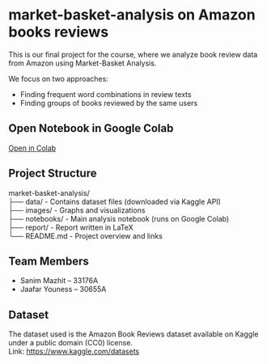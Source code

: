 # market-basket-analysis on Amazon books reviews

This is our final project for the course, where we analyze book review data from Amazon using Market-Basket Analysis.

We focus on two approaches:
- Finding frequent word combinations in review texts
- Finding groups of books reviewed by the same users

## Open Notebook in Google Colab

[Open in Colab](https://colab.research.google.com/github/sanimmazhit/market-basket-analysis/blob/main/notebooks/analysis.ipynb
)

## Project Structure

market-basket-analysis/  
├── data/             - Contains dataset files (downloaded via Kaggle API)  
├── images/           - Graphs and visualizations  
├── notebooks/        - Main analysis notebook (runs on Google Colab)  
├── report/           - Report written in LaTeX  
└── README.md         - Project overview and links  

## Team Members

- Sanim Mazhit – 33176A  
- Jaafar Youness – 30655A 

## Dataset

The dataset used is the Amazon Book Reviews dataset available on Kaggle under a public domain (CC0) license.  
Link: https://www.kaggle.com/datasets



